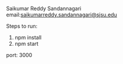 Saikumar Reddy Sandannagari
email:saikumarreddy.sandannagari@sjsu.edu


Steps to run:
1. npm install
2. npm start

port: 3000

